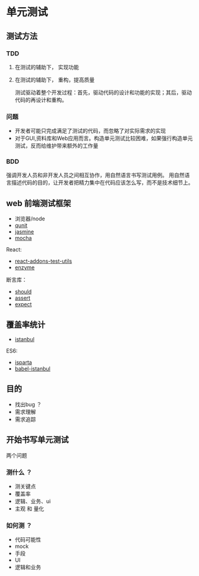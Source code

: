 # 单元测试

## 测试方法

### TDD
1. 在测试的辅助下， 实现功能
2. 在测试的辅助下， 重构，提高质量

    测试驱动着整个开发过程：首先，驱动代码的设计和功能的实现；其后，驱动代码的再设计和重构。
### 问题
* 开发者可能只完成满足了测试的代码，而忽略了对实际需求的实现
* 对于GUI,资料库和Web应用而言。构造单元测试比较困难，如果强行构造单元测试，反而给维护带来额外的工作量
    
### BDD
强调开发人员和非开发人员之间相互协作，用自然语言书写测试用例。 用自然语言描述代码的目的，让开发者把精力集中在代码应该怎么写，而不是技术细节上。



## web 前端测试框架
* 浏览器/node
* [qunit](http://qunitjs.com/)
* [jasmine](https://jasmine.github.io/edge/introduction)
* [mocha](https://mochajs.org/)

React:
* [react-addons-test-utils](https://facebook.github.io/react/docs/test-utils.html)
* [enzyme](http://airbnb.io/enzyme/)

断言库：
* [should](https://github.com/tj/should.js)
* [assert](https://github.com/power-assert-js/power-assert])
* [expect](https://github.com/mjackson/expect)


## 覆盖率统计
* [istanbul](https://github.com/gotwarlost/istanbul)

ES6:
* [isparta](https://github.com/douglasduteil/isparta)
* [babel-istanbul](https://github.com/douglasduteil/istanbul-babel)


## 目的
* 找出bug ？
* 需求理解
* 需求追踪

## 开始书写单元测试
两个问题
### 测什么 ？
* 测关键点
* 覆盖率
* 逻辑、业务、ui
* 主观 和 量化

### 如何测 ？
* 代码可能性
* mock
* 手段
* UI
* 逻辑和业务



